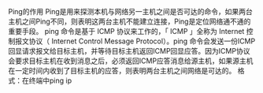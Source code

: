 Ping的作用
Ping是用来探测本机与网络另一主机之间是否可达的命令，如果两台主机之间Ping不同，则表明这两台主机不能建立连接，Ping是定位网络通不通的重要手段。
ping 命令是基于 ICMP 协议来工作的，「 ICMP 」全称为 Internet 控制报文协议（ Internet Control Message Protocol）。ping 命令会发送一份ICMP回显请求报文给目标主机，并等待目标主机返回ICMP回显应答。因为ICMP协议会要求目标主机在收到消息之后，必须返回ICMP应答消息给源主机，如果源主机在一定时间内收到了目标主机的应答，则表明两台主机之间网络是可达的。
格式：在终端中ping ip